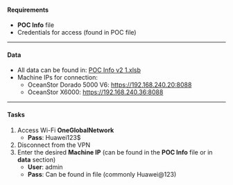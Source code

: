#### Requirements
- **POC Info** file
- Credentials for access (found in POC file)

---
#### Data
- All data can be found in: [POC Info v2 1.xlsb](../Documents/POC%20Info%20v2%201.xlsb)
- Machine IPs for connection:
	- OceanStor Dorado 5000 V6: https://192.168.240.20:8088
	- OceanStor X6000: https://192.168.240.36:8088

---
#### Tasks
1. Access Wi-Fi **OneGlobalNetwork**
	- **Pass**: Huawei123$
2. Disconnect from the VPN
3. Enter the desired **Machine IP** (can be found in the **POC Info** file or in **data** section)
	- **User**: admin
	- **Pass**: Can be found in file (commonly Huawei@123)